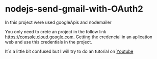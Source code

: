 # nodejs-send-gmail-with-OAuth2
In this project were used googleApis and nodemailer

You only need to crete an project in the follow link https://console.cloud.google.com. Getting the credencial in an aplication web and use this credentials in the project.


It´s a little bit confused but I will try to do an tutorial on [Youtube](https://www.youtube.com/channel/UCs1DHnQij0wp0lP1V96rukg)

